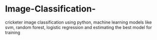 # Image-Classification-
cricketer image classification using python, machine learning models like svm, random forest, logistic regression and estimating the best model for training
